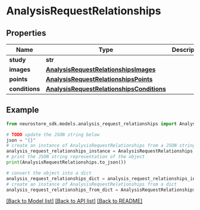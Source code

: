# AnalysisRequestRelationships


## Properties

Name | Type | Description | Notes
------------ | ------------- | ------------- | -------------
**study** | **str** |  | [optional] 
**images** | [**AnalysisRequestRelationshipsImages**](AnalysisRequestRelationshipsImages.md) |  | [optional] 
**points** | [**AnalysisRequestRelationshipsPoints**](AnalysisRequestRelationshipsPoints.md) |  | [optional] 
**conditions** | [**AnalysisRequestRelationshipsConditions**](AnalysisRequestRelationshipsConditions.md) |  | [optional] 

## Example

```python
from neurostore_sdk.models.analysis_request_relationships import AnalysisRequestRelationships

# TODO update the JSON string below
json = "{}"
# create an instance of AnalysisRequestRelationships from a JSON string
analysis_request_relationships_instance = AnalysisRequestRelationships.from_json(json)
# print the JSON string representation of the object
print(AnalysisRequestRelationships.to_json())

# convert the object into a dict
analysis_request_relationships_dict = analysis_request_relationships_instance.to_dict()
# create an instance of AnalysisRequestRelationships from a dict
analysis_request_relationships_from_dict = AnalysisRequestRelationships.from_dict(analysis_request_relationships_dict)
```
[[Back to Model list]](../README.md#documentation-for-models) [[Back to API list]](../README.md#documentation-for-api-endpoints) [[Back to README]](../README.md)


